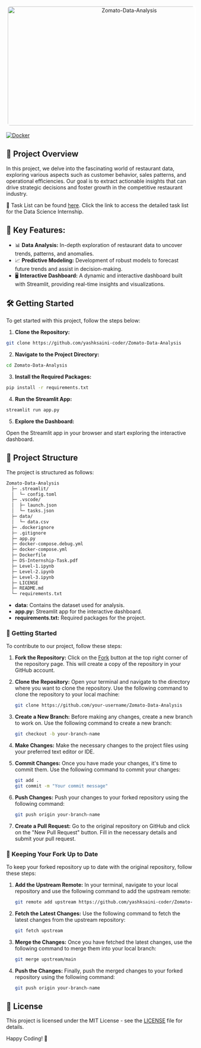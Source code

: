 <div align="center">
    <a href="https://github.com/yashksaini-coder/Zomato-Data-Analysis"><img align="center" src="https://socialify.git.ci/yashksaini-coder/Zomato-Data-Analysis/image?forks=1&issues=1&name=1&owner=0&pattern=Circuit%20Board&pulls=1&stargazers=1&theme=Auto" alt="Zomato-Data-Analysis" width="640" height="320" style="border: 4px solid #fff; border-radius: 10px;" /></a>
</div>

[![Docker](https://github.com/yashksaini-coder/Zomato-Data-Analysis/actions/workflows/docker-publish.yml/badge.svg)](https://github.com/yashksaini-coder/Zomato-Data-Analysis/actions/workflows/docker-publish.yml)

## 🚀 Project Overview

In this project, we delve into the fascinating world of restaurant data, exploring various aspects such as customer behavior, sales patterns, and operational efficiencies. Our goal is to extract actionable insights that can drive strategic decisions and foster growth in the competitive restaurant industry.

📄 Task List can be found [here](DS-Internship-Task.pdf). Click the link to access the detailed task list for the Data Science Internship.

## 🔑 Key Features:

- 📊 **Data Analysis:** In-depth exploration of restaurant data to uncover trends, patterns, and anomalies.
- 📈 **Predictive Modeling:** Development of robust models to forecast future trends and assist in decision-making.
- 🖥️ **Interactive Dashboard:** A dynamic and interactive dashboard built with Streamlit, providing real-time insights and visualizations.

## 🛠️ Getting Started

To get started with this project, follow the steps below:

1. **Clone the Repository:**

```bash
git clone https://github.com/yashksaini-coder/Zomato-Data-Analysis
```

2. **Navigate to the Project Directory:**

```bash
cd Zomato-Data-Analysis
```

3. **Install the Required Packages:**

```bash
pip install -r requirements.txt
```

4. **Run the Streamlit App:**

```bash
streamlit run app.py
```

5. **Explore the Dashboard:**

Open the Streamlit app in your browser and start exploring the interactive dashboard.

## 📁 Project Structure

The project is structured as follows:

```bash
Zomato-Data-Analysis
  ├─ .streamlit/
  │  └─ config.toml
  ├─ .vscode/
  │  ├─ launch.json
  │  └─ tasks.json
  ├─ data/
  │  └─ data.csv
  ├─ .dockerignore
  ├─ .gitignore
  ├─ app.py
  ├─ docker-compose.debug.yml
  ├─ docker-compose.yml
  ├─ Dockerfile
  ├─ DS-Internship-Task.pdf
  ├─ Level-1.ipynb
  ├─ Level-2.ipynb
  ├─ Level-3.ipynb
  ├─ LICENSE
  ├─ README.md
  └─ requirements.txt
```

- **data:** Contains the dataset used for analysis.
- **app.py:** Streamlit app for the interactive dashboard.
- **requirements.txt:** Required packages for the project.

### 🌟 Getting Started

To contribute to our project, follow these steps:

1. **Fork the Repository:** Click on the [Fork](https://github.com/yashksaini-coder/Zomato-Data-Analysis/fork) button at the top right corner of the repository page. This will create a copy of the repository in your GitHub account.

2. **Clone the Repository:** Open your terminal and navigate to the directory where you want to clone the repository. Use the following command to clone the repository to your local machine:

    ```bash
    git clone https://github.com/your-username/Zomato-Data-Analysis
    ```

3. **Create a New Branch:** Before making any changes, create a new branch to work on. Use the following command to create a new branch:

    ```bash
    git checkout -b your-branch-name
    ```

4. **Make Changes:** Make the necessary changes to the project files using your preferred text editor or IDE.

5. **Commit Changes:** Once you have made your changes, it's time to commit them. Use the following command to commit your changes:

    ```bash
    git add .
    git commit -m "Your commit message"
    ```

6. **Push Changes:** Push your changes to your forked repository using the following command:

    ```bash
    git push origin your-branch-name
    ```

7. **Create a Pull Request:** Go to the original repository on GitHub and click on the "New Pull Request" button. Fill in the necessary details and submit your pull request.

### 🔄 Keeping Your Fork Up to Date

To keep your forked repository up to date with the original repository, follow these steps:

1. **Add the Upstream Remote:** In your terminal, navigate to your local repository and use the following command to add the upstream remote:

    ```bash
    git remote add upstream https://github.com/yashksaini-coder/Zomato-Data-Analysis.git
    ```

2. **Fetch the Latest Changes:** Use the following command to fetch the latest changes from the upstream repository:

    ```bash
    git fetch upstream
    ```

3. **Merge the Changes:** Once you have fetched the latest changes, use the following command to merge them into your local branch:

    ```bash
    git merge upstream/main
    ```

4. **Push the Changes:** Finally, push the merged changes to your forked repository using the following command:

    ```bash
    git push origin your-branch-name
    ```

## 📜 License

This project is licensed under the MIT License - see the [LICENSE](LICENSE) file for details.

Happy Coding! 🎉
